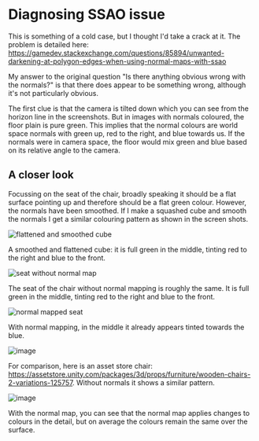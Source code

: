 # Diagnosing SSAO issue

This is something of a cold case, but I thought I'd take a crack at it. The problem is detailed here: https://gamedev.stackexchange.com/questions/85894/unwanted-darkening-at-polygon-edges-when-using-normal-maps-with-ssao

My answer to the original question "Is there anything obvious wrong with the normals?" is that there does appear to be something wrong, although it's not particularly obvious.

The first clue is that the camera is tilted down which you can see from the horizon line in the screenshots. But in images with normals coloured, the floor plain is pure green. This implies that the normal colours are world space normals with green up, red to the right, and blue towards us. If the normals were in camera space, the floor would mix green and blue based on its relative angle to the camera.

## A closer look

Focussing on the seat of the chair, broadly speaking it should be a flat surface pointing up and therefore should be a flat green colour. However, the normals have been smoothed. If I make a squashed cube and smooth the normals I get a similar colouring pattern as shown in the screen shots.

![flattened and smoothed cube](https://github.com/paulsinnett/SSAO/assets/3679392/5f95d0dc-a723-4ae6-a412-d7155a059e78)

A smoothed and flattened cube: it is full green in the middle, tinting red to the right and blue to the front.

![seat without normal map](https://github.com/paulsinnett/SSAO/assets/3679392/024009f0-2952-4857-a494-c79ddb5c3b52)

The seat of the chair without normal mapping is roughly the same. It is full green in the middle, tinting red to the right and blue to the front.

![normal mapped seat](https://github.com/paulsinnett/SSAO/assets/3679392/38f0d032-e29d-46b1-a5a4-1f319242363c)

With normal mapping, in the middle it already appears tinted towards the blue.

![image](https://github.com/paulsinnett/SSAO/assets/3679392/8abbd68a-73e4-4e94-b319-2a9c4b289da6)

For comparison, here is an asset store chair: https://assetstore.unity.com/packages/3d/props/furniture/wooden-chairs-2-variations-125757. Without normals it shows a similar pattern.

![image](https://github.com/paulsinnett/SSAO/assets/3679392/6928749e-60e0-4baf-8abe-be620cd874c7)

With the normal map, you can see that the normal map applies changes to colours in the detail, but on average the colours remain the same over the surface.

